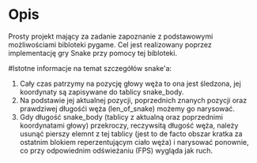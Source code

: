# Opis
Prosty projekt mający za zadanie zapoznanie z podstawowymi możliwościami bibloteki pygame.
Cel jest realizowany poprzez implementację gry Snake przy pomocy tej bibloteki.


#Istotne informacje na temat szczegółów snake'a:

1) Cały czas patrzymy na pozycję głowy węża to ona jest śledzona, jej koordynaty są zapisywane do tablicy snake_body.
2) Na podstawie jej aktualnej pozycji, poprzednich znanych pozycji oraz prawdziwej długośći węża (len_of_snake) możemy go narysować.
3) Gdy długość snake_body (tablicy z aktualną oraz poprzednimi koordynatami głowy) przekroczy, reczywsitą długość węża,
należy usunąć pierszy elemnt z tej tablicy (jest to de facto obszar kratka za ostatnim blokiem reperzentującym ciało
węża) i narysować ponownie, co przy odpowiednim odświeżaniu (FPS) wygląda jak ruch.
